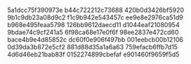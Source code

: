 5a1dcc75f390973e
b44c722212c73688
420b0d3426bf5920
9b1c9db23a08d9c2
f1c9b942e543457c
ee9e8e2976ca51d9
b968e495feaa5798
126bb9612daecd11
d1044eaf21080954
9bdae74c9cf241a5
6f98ca68e17e0f6f
98ee2837e472cd60
bace4b9e4d85852c
dc60f0e906f497bb
001eebcb00b12106
0d39da3b872e5cf2
881d88d35a1a6a63
759efacb6ffb7d15
4d6d46eb21bab83f
0152274899cbefaf
e901460f9659f5d5

